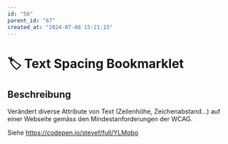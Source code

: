 ```yaml
---
id: "56"
parent_id: "67"
created_at: "2024-07-08 15:21:15"
---
```


# 🏷️ Text Spacing Bookmarklet

## Beschreibung

Verändert diverse Attribute von Text (Zeilenhöhe, Zeichenabstand...) auf einer Webseite gemäss den Mindestanforderungen der WCAG.

Siehe <https://codepen.io/stevef/full/YLMqbo>
